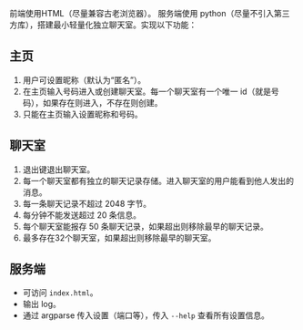 前端使用HTML（尽量兼容古老浏览器）。
服务端使用 python（尽量不引入第三方库），搭建最小轻量化独立聊天室。实现以下功能：

## 主页

1. 用户可设置昵称（默认为“匿名”）。
2. 在主页输入号码进入或创建聊天室。每一个聊天室有一个唯一 id（就是号码），如果存在则进入，不存在则创建。
3. 只能在主页输入设置昵称和号码。

## 聊天室

1. 退出键退出聊天室。
2. 每一个聊天室都有独立的聊天记录存储。进入聊天室的用户能看到他人发出的消息。
3. 每一条聊天记录不超过 2048 字节。
4. 每分钟不能发送超过 20 条信息。
5. 每个聊天室能报存 50 条聊天记录，如果超出则移除最早的聊天记录。
6. 最多存在32个聊天室，如果超出则移除最早的聊天室。

## 服务端

- 可访问 `index.html`。
- 输出 log。
- 通过 argparse 传入设置（端口等），传入 `--help` 查看所有设置信息。
